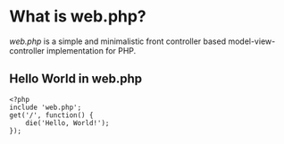 # What is web.php?

*web.php* is a simple and minimalistic front controller based model-view-controller implementation for PHP.

## Hello World in web.php

    <?php
    include 'web.php';
    get('/', function() {
        die('Hello, World!');
    });